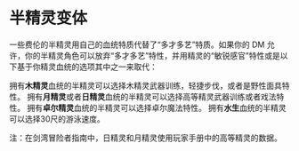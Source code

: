 # 半精灵变体

一些费伦的半精灵用自己的血统特质代替了“多才多艺”特质。如果你的 DM 允许，你的半精灵角色可以放弃“多才多艺”特性，并用精灵的“敏锐感官”特性或是以下基于你精灵血统的选项其中之一来取代：

拥有**木精灵**血统的半精灵可以选择木精灵武器训练，轻捷步伐，或者是野性面具特性。
拥有**月精灵**或者**日精灵**血统的半精灵可以选择高等精灵武器训练或者戏法特性。
拥有**卓尔精灵**血统的半精灵可以选择卓尔魔法特性。
拥有**水生**血统的半精灵可以选择30尺的游泳速度。

注：在剑湾冒险者指南中，日精灵和月精灵使用玩家手册中的高等精灵的数据。
